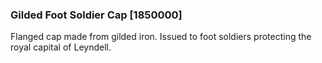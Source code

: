 ### Gilded Foot Soldier Cap [1850000]

Flanged cap made from gilded iron. Issued to foot soldiers protecting the royal capital of Leyndell.